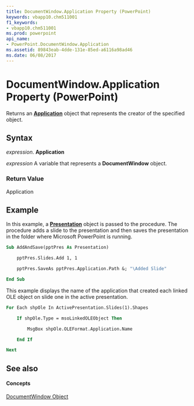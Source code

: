```yaml
---
title: DocumentWindow.Application Property (PowerPoint)
keywords: vbapp10.chm511001
f1_keywords:
- vbapp10.chm511001
ms.prod: powerpoint
api_name:
- PowerPoint.DocumentWindow.Application
ms.assetid: 89843eab-4dde-131e-85ed-a6116a98ad46
ms.date: 06/08/2017
---
```



# DocumentWindow.Application Property (PowerPoint)

Returns an **[Application](application-object-powerpoint.md)** object that represents the creator of the specified object.


## Syntax

 _expression_. **Application**

 _expression_ A variable that represents a **DocumentWindow** object.


### Return Value

Application


## Example

In this example, a **[Presentation](presentation-object-powerpoint.md)** object is passed to the procedure. The procedure adds a slide to the presentation and then saves the presentation in the folder where Microsoft PowerPoint is running.


```vb
Sub AddAndSave(pptPres As Presentation)

    pptPres.Slides.Add 1, 1

    pptPres.SaveAs pptPres.Application.Path &; "\Added Slide"

End Sub
```

This example displays the name of the application that created each linked OLE object on slide one in the active presentation.




```vb
For Each shpOle In ActivePresentation.Slides(1).Shapes

    If shpOle.Type = msoLinkedOLEObject Then

        MsgBox shpOle.OLEFormat.Application.Name

    End If

Next
```


## See also


#### Concepts


[DocumentWindow Object](documentwindow-object-powerpoint.md)


